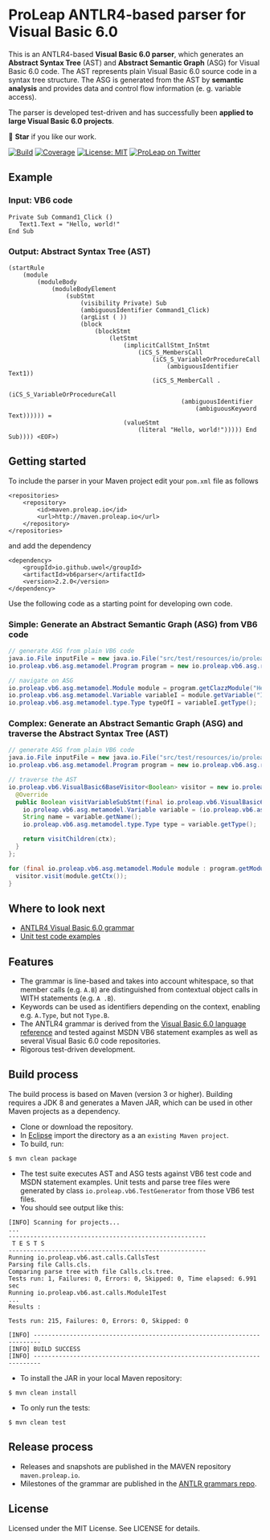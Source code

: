 ProLeap ANTLR4-based parser for Visual Basic 6.0
================================================

This is an ANTLR4-based **Visual Basic 6.0 parser**, which generates an
**Abstract Syntax Tree** (AST) and **Abstract Semantic Graph** (ASG) for Visual Basic 6.0 code.
The AST represents plain Visual Basic 6.0 source code in a syntax tree structure.
The ASG is generated from the AST by **semantic analysis** and provides data and control
flow information (e. g. variable access).

The parser is developed test-driven and has successfully been **applied to large Visual Basic 6.0 projects**.

💫 **Star** if you like our work.

[![Build](https://img.shields.io/travis/uwol/vb6parser.svg)](https://travis-ci.org/uwol/vb6parser)
[![Coverage](https://coveralls.io/repos/github/uwol/vb6parser/badge.svg?branch=master)](https://coveralls.io/github/uwol/vb6parser?branch=master)
[![License: MIT](https://img.shields.io/badge/License-MIT-yellow.svg)](https://opensource.org/licenses/MIT)
[![ProLeap on Twitter](https://img.shields.io/twitter/follow/proleap_io.svg?style=social&label=Follow)](https://twitter.com/proleap_io)


Example
-------

### Input: VB6 code

```
Private Sub Command1_Click ()
   Text1.Text = "Hello, world!"
End Sub
```


### Output: Abstract Syntax Tree (AST)

```
(startRule
	(module
		(moduleBody
			(moduleBodyElement
				(subStmt
					(visibility Private) Sub
					(ambiguousIdentifier Command1_Click)
					(argList ( ))
					(block
						(blockStmt
							(letStmt
								(implicitCallStmt_InStmt
									(iCS_S_MembersCall
										(iCS_S_VariableOrProcedureCall
											(ambiguousIdentifier Text1))
										(iCS_S_MemberCall .
											(iCS_S_VariableOrProcedureCall
												(ambiguousIdentifier
													(ambiguousKeyword Text)))))) =
								(valueStmt
									(literal "Hello, world!"))))) End Sub)))) <EOF>)
```


Getting started
---------------

To include the parser in your Maven project edit your `pom.xml` file as follows

```
<repositories>
	<repository>
		<id>maven.proleap.io</id>
		<url>http://maven.proleap.io</url>
	</repository>
</repositories>
```

and add the dependency

```
<dependency>
	<groupId>io.github.uwol</groupId>
	<artifactId>vb6parser</artifactId>
	<version>2.2.0</version>
</dependency>
```

Use the following code as a starting point for developing own code.

### Simple: Generate an Abstract Semantic Graph (ASG) from VB6 code

```java
// generate ASG from plain VB6 code
java.io.File inputFile = new java.io.File("src/test/resources/io/proleap/vb6/asg/HelloWorld.cls");
io.proleap.vb6.asg.metamodel.Program program = new io.proleap.vb6.asg.runner.impl.VbParserRunnerImpl().analyzeFile(inputFile);

// navigate on ASG
io.proleap.vb6.asg.metamodel.Module module = program.getClazzModule("HelloWorld");
io.proleap.vb6.asg.metamodel.Variable variableI = module.getVariable("I");
io.proleap.vb6.asg.metamodel.type.Type typeOfI = variableI.getType();
```

### Complex: Generate an Abstract Semantic Graph (ASG) and traverse the Abstract Syntax Tree (AST)

```java
// generate ASG from plain VB6 code
java.io.File inputFile = new java.io.File("src/test/resources/io/proleap/vb6/asg/HelloWorld.cls");
io.proleap.vb6.asg.metamodel.Program program = new io.proleap.vb6.asg.runner.impl.VbParserRunnerImpl().analyzeFile(inputFile);

// traverse the AST
io.proleap.vb6.VisualBasic6BaseVisitor<Boolean> visitor = new io.proleap.vb6.VisualBasic6BaseVisitor<Boolean>() {
  @Override
  public Boolean visitVariableSubStmt(final io.proleap.vb6.VisualBasic6Parser.VariableSubStmtContext ctx) {
    io.proleap.vb6.asg.metamodel.Variable variable = (io.proleap.vb6.asg.metamodel.Variable) program.getASGElementRegistry().getASGElement(ctx);
    String name = variable.getName();
    io.proleap.vb6.asg.metamodel.type.Type type = variable.getType();

    return visitChildren(ctx);
  }
};

for (final io.proleap.vb6.asg.metamodel.Module module : program.getModules()) {
  visitor.visit(module.getCtx());
}
```


Where to look next
------------------

- [ANTLR4 Visual Basic 6.0 grammar](src/main/antlr4/io/proleap/vb6/VisualBasic6.g4)
- [Unit test code examples](src/test/java/io/proleap/vb6/asg/statement)


Features
--------

* The grammar is line-based and takes into account whitespace, so that member calls (e.g. `A.B`) are distinguished from contextual object calls in WITH statements (e.g. `A .B`).
* Keywords can be used as identifiers depending on the context, enabling e.g. `A.Type`, but not `Type.B`.
* The ANTLR4 grammar is derived from the [Visual Basic 6.0 language reference](http://msdn.microsoft.com/en-us/library/aa338033%28v=vs.60%29.aspx) and tested against MSDN VB6 statement examples as well as several Visual Basic 6.0 code repositories.
* Rigorous test-driven development.


Build process
-------------

The build process is based on Maven (version 3 or higher). Building requires a JDK 8 and generates a Maven JAR, which can be used in other Maven projects as a dependency.

* Clone or download the repository.
* In [Eclipse](https://eclipse.org) import the directory as a an `existing Maven project`.
* To build, run:

```
$ mvn clean package
```

* The test suite executes AST and ASG tests against VB6 test code and MSDN statement examples. Unit tests and parse tree files were generated by class `io.proleap.vb6.TestGenerator` from those VB6 test files.
* You should see output like this:

```
[INFO] Scanning for projects...
...
-------------------------------------------------------
 T E S T S
-------------------------------------------------------
Running io.proleap.vb6.ast.calls.CallsTest
Parsing file Calls.cls.
Comparing parse tree with file Calls.cls.tree.
Tests run: 1, Failures: 0, Errors: 0, Skipped: 0, Time elapsed: 6.991 sec
Running io.proleap.vb6.ast.calls.Module1Test
...
Results :

Tests run: 215, Failures: 0, Errors: 0, Skipped: 0

[INFO] ------------------------------------------------------------------------
[INFO] BUILD SUCCESS
[INFO] ------------------------------------------------------------------------
```

* To install the JAR in your local Maven repository:

```
$ mvn clean install
```

* To only run the tests:

```
$ mvn clean test
```


Release process
---------------

* Releases and snapshots are published in the MAVEN repository `maven.proleap.io`.
* Milestones of the grammar are published in the [ANTLR grammars repo](https://github.com/antlr/grammars-v4).


License
-------

Licensed under the MIT License. See LICENSE for details.
